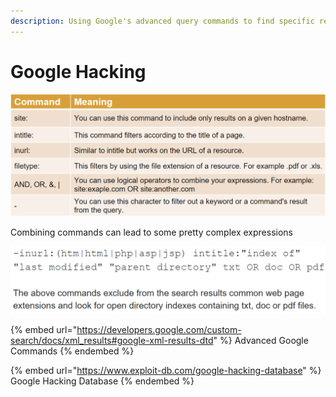 ```yaml
---
description: Using Google's advanced query commands to find specific resources
---
```


# Google Hacking

![](<../../../../.gitbook/assets/image (4) (1) (1) (1).png>)

Combining commands can lead to some pretty complex expressions

![](<../../../../.gitbook/assets/image (3) (1) (1).png>)

{% embed url="https://developers.google.com/custom-search/docs/xml_results#google-xml-results-dtd" %}
Advanced Google Commands
{% endembed %}

{% embed url="https://www.exploit-db.com/google-hacking-database" %}
Google Hacking Database
{% endembed %}
